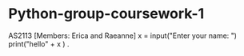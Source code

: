 # Python-group-coursework-1
AS2113 [Members: Erica and Raeanne]
x = input("Enter your name: ")
print("hello" + x )
.
